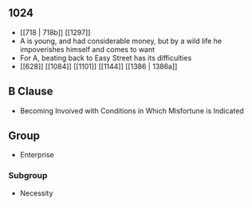 ## 1024
- [[718 | 718b]] [[1297]] 
- A is young, and had considerable money, but by a wild life he impoverishes himself and comes to want
- For A, beating back to Easy Street has its difficulties
- [[628]] [[1084]] [[1101]] [[1144]] [[1386 | 1386a]] 

## B Clause
- Becoming Invoived with Conditions in Which Misfortune is Indicated

## Group
- Enterprise

### Subgroup
- Necessity

